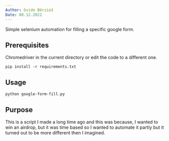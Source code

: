 ```yaml
---
Author: Gvido Bērziņš
Date: 08.12.2021
---
```


Simple selenium automation for filling a specific google form.

## Prerequisites

Chromedriver in the current directory or edit the code to a different one.

```
pip install -r requirements.txt
```


## Usage

```
python google-form-fill.py
```

## Purpose

This is a script I made a long time ago and this was because, I wanted to
win an airdrop, but it was time based so I wanted to automate it partly
but it turned out to be more different then I imagined.
